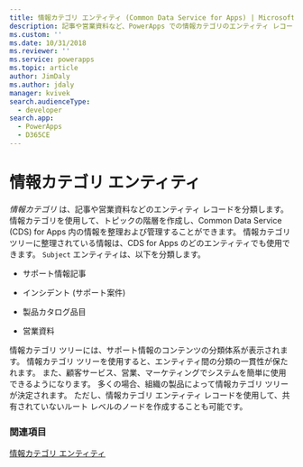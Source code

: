 ```yaml
---
title: 情報カテゴリ エンティティ (Common Data Service for Apps) | Microsoft Docs
description: 記事や営業資料など、PowerApps での情報カテゴリのエンティティ レコードについて学びます。 情報カテゴリを使用して、トピックの階層を作成し、 内の情報を整理および管理することができます。
ms.custom: ''
ms.date: 10/31/2018
ms.reviewer: ''
ms.service: powerapps
ms.topic: article
author: JimDaly
ms.author: jdaly
manager: kvivek
search.audienceType:
  - developer
search.app:
  - PowerApps
  - D365CE
---
```

# <a name="subject-entity"></a>情報カテゴリ エンティティ

*情報カテゴリ* は、記事や営業資料などのエンティティ レコードを分類します。 情報カテゴリを使用して、トピックの階層を作成し、Common Data Service (CDS) for Apps 内の情報を整理および管理することができます。 情報カテゴリ ツリーに整理されている情報は、CDS for Apps のどのエンティティでも使用できます。 `Subject` エンティティは、以下を分類します。  
  
- サポート情報記事  
  
- インシデント (サポート案件)  
  
- 製品カタログ品目  
  
- 営業資料  
  
情報カテゴリ ツリーには、サポート情報のコンテンツの分類体系が表示されます。 情報カテゴリ ツリーを使用すると、エンティティ間の分類の一貫性が保たれます。 また、顧客サービス、営業、マーケティングでシステムを簡単に使用できるようになります。 多くの場合、組織の製品によって情報カテゴリ ツリーが決定されます。 ただし、情報カテゴリ エンティティ レコードを使用して、共有されていないルート レベルのノードを作成することも可能です。  
  
### <a name="see-also"></a>関連項目  
 [情報カテゴリ エンティティ](reference/entities/subject.md) 
 